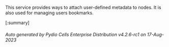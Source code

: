 






This service provides ways to attach user-defined metadata to nodes. It is also used for managing users bookmarks.

[:summary]

###### Auto generated by Pydio Cells Enterprise Distribution v4.2.6-rc1 on 17-Aug-2023
